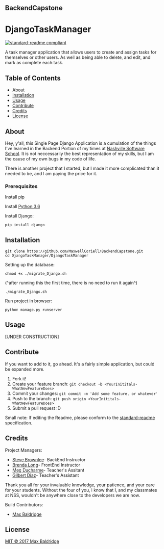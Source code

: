 ## BackendCapstone

# DjangoTaskManager

[![standard-readme compliant](https://img.shields.io/badge/readme%20style-standard-brightgreen.svg?style=flat-square)](https://github.com/RichardLitt/standard-readme)

A task manager application that allows users to create and assign tasks for themselves or other users. As well as being able to delete, and edit, and mark as complete each task.

## Table of Contents

- [About](#about)
- [Installation](#installation)
- [Usage](#usage)   
- [Contribute](#contribute)
- [Credits](#credits)
- [License](#license)

## About
Hey, y'all, this Single Page Django Application is a cumulation of the things I've learned in the Backend Portion of my times at [Nashville Software School](https://github.com/nashville-software-school). It is not neccessarily the best representation of my skills, but I am the cause of my own bugs in my code of life.

There is another project that I started, but I made it more complicated than it needed to be, and I am paying the price for it.



### Prerequisites
Install [pip](https://packaging.python.org/installing/)

Install [Python 3.6](https://www.python.org/downloads/)

Install Django:
```
pip install django
```


## Installation


```
git clone https://github.com/MaxwellCoriell/BackendCapstone.git
cd DjangoTaskManager/DjangoTaskManager
```
Setting up the database:

```
chmod +x ./migrate_Django.sh 
```
(^after running this the first time, there is no need to run it again^)
```
./migrate_Django.sh
```
Run project in browser:

```
python manage.py runserver
```



## Usage
[UNDER CONSTRUCTION]


## Contribute

If you want to add to it, go ahead. It's a fairly simple application, but could be expanded more.

1. Fork it!
2. Create your feature branch:
```git checkout -b <YourInititals-WhatNewFeatureDoes>```
3. Commit your changes:
```git commit -m 'Add some feature, or whatever'```
4. Push to the branch:
```git push origin <YourInititals-WhatNewFeatureDoes>```
5. Submit a pull request :D

Small note: If editing the Readme, please conform to the [standard-readme](https://github.com/RichardLitt/standard-readme) specification.

## Credits
Project Managers:
  * [Steve Brownlee](https://github.com/stevebrownlee)- BackEnd Instructor
  * [Brenda Long](https://github.com/brendalong)- FrontEnd Instructor
  * [Meg Ducharme](https://github.com/megducharme)- Teacher's Assitant
  * [Gilbert Diaz](https://github.com/gilbertdiaz)- Teacher's Assistant

Thank you all for your invaluable knowledge, your patience, and your care for your students. Without the four of you, I know that I, and my classmates at NSS, wouldn't be anywhere close to the developers we are now.


Build Contributors:
  * [Max Baldridge](https://github.com/MaxwellCoriell)

## License
[MIT © 2017 Max Baldridge](./LICENSE)
